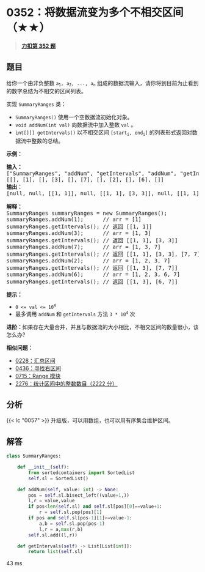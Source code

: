 # 0352：将数据流变为多个不相交区间（★★）


> <u>**[力扣第 352 题](https://leetcode.cn/problems/data-stream-as-disjoint-intervals/)**</u>

## 题目

<p> 给你一个由非负整数 <code>a<sub>1</sub>, a<sub>2</sub>, ..., a<sub>n</sub></code> 组成的数据流输入，请你将到目前为止看到的数字总结为不相交的区间列表。</p>

<p>实现 <code>SummaryRanges</code> 类：</p>

<div class="original__bRMd">
<div>
<ul>
<li><code>SummaryRanges()</code> 使用一个空数据流初始化对象。</li>
<li><code>void addNum(int val)</code> 向数据流中加入整数 <code>val</code> 。</li>
<li><code>int[][] getIntervals()</code> 以不相交区间 <code>[start<sub>i</sub>, end<sub>i</sub>]</code> 的列表形式返回对数据流中整数的总结。</li>
</ul>



<p><strong>示例：</strong></p>

<pre>
<strong>输入：</strong>
["SummaryRanges", "addNum", "getIntervals", "addNum", "getIntervals", "addNum", "getIntervals", "addNum", "getIntervals", "addNum", "getIntervals"]
[[], [1], [], [3], [], [7], [], [2], [], [6], []]
<strong>输出：</strong>
[null, null, [[1, 1]], null, [[1, 1], [3, 3]], null, [[1, 1], [3, 3], [7, 7]], null, [[1, 3], [7, 7]], null, [[1, 3], [6, 7]]]

<strong>解释：</strong>
SummaryRanges summaryRanges = new SummaryRanges();
summaryRanges.addNum(1);      // arr = [1]
summaryRanges.getIntervals(); // 返回 [[1, 1]]
summaryRanges.addNum(3);      // arr = [1, 3]
summaryRanges.getIntervals(); // 返回 [[1, 1], [3, 3]]
summaryRanges.addNum(7);      // arr = [1, 3, 7]
summaryRanges.getIntervals(); // 返回 [[1, 1], [3, 3], [7, 7]]
summaryRanges.addNum(2);      // arr = [1, 2, 3, 7]
summaryRanges.getIntervals(); // 返回 [[1, 3], [7, 7]]
summaryRanges.addNum(6);      // arr = [1, 2, 3, 6, 7]
summaryRanges.getIntervals(); // 返回 [[1, 3], [6, 7]]
</pre>



<p><strong>提示：</strong></p>

<ul>
<li><code>0 &lt;= val &lt;= 10<sup>4</sup></code></li>
<li>最多调用 <code>addNum</code> 和 <code>getIntervals</code> 方法 <code>3 * 10<sup>4</sup></code> 次</li>
</ul>
</div>
</div>



<p><strong>进阶：</strong>如果存在大量合并，并且与数据流的大小相比，不相交区间的数量很小，该怎么办?</p>


**相似问题：**
- [0228：汇总区间](/leetcode/0228)
- [0436：寻找右区间](/leetcode/0436)
- [0715：Range 模块](/leetcode/0715)
- [2276：统计区间中的整数数目（2222 分）](/leetcode/2276)


## 分析

 {{< lc "0057" >}} 升级版，可以用数组，也可以用有序集合维护区间。


## 解答

```python
class SummaryRanges:

    def __init__(self):
        from sortedcontainers import SortedList
        self.sl = SortedList()

    def addNum(self, value: int) -> None:
        pos = self.sl.bisect_left((value+1,))
        l,r = value,value
        if pos<len(self.sl) and self.sl[pos][0]==value+1:
            r = self.sl.pop(pos)[1]
        if pos and self.sl[pos-1][1]>=value-1:
            a,b = self.sl.pop(pos-1)
            l,r = a,max(r,b)
        self.sl.add((l,r))

    def getIntervals(self) -> List[List[int]]:
        return list(self.sl)
```
43 ms

